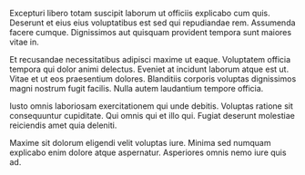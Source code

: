 Excepturi libero totam suscipit laborum ut officiis explicabo cum quis. Deserunt et eius eius voluptatibus est sed qui repudiandae rem. Assumenda facere cumque. Dignissimos aut quisquam provident tempora sunt maiores vitae in.
 Et recusandae necessitatibus adipisci maxime ut eaque. Voluptatem officia tempora qui dolor animi delectus. Eveniet at incidunt laborum atque est ut. Vitae et ut eos praesentium dolores. Blanditiis corporis voluptas dignissimos magni nostrum fugit facilis. Nulla autem laudantium tempore officia.
 Iusto omnis laboriosam exercitationem qui unde debitis. Voluptas ratione sit consequuntur cupiditate. Qui omnis qui et illo qui. Fugiat deserunt molestiae reiciendis amet quia deleniti.
 Maxime sit dolorum eligendi velit voluptas iure. Minima sed numquam explicabo enim dolore atque aspernatur. Asperiores omnis nemo iure quis ad.